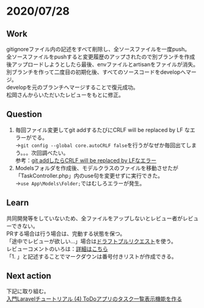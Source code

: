 # 2020/07/28

## Work  
gitignoreファイル内の記述をすべて削除し、全ソースファイルを一度push。  
全ソースファイルをpushすると変更履歴のアップされたので別ブランチを作成後アップロードしようとしたら最後、envファイルとartisanをファイルが消失。  
別ブランチを作って二度目の初期化後、すべてのソースコードをdevelopへマージ。  
developを元のブランチへマージすることで復元成功。  
松岡さんからいただいたレビューをもとに修正。  

## Question  
1. 毎回ファイル変更してgit addするたびにCRLF will be replaced by LF なエラーがでる。  
→`git config --global core.autoCRLF false`を行うがなぜか毎回出てしまう。。。次回調べたい。  
参考：[git addしたらCRLF will be replaced by LFなエラー](https://qiita.com/suzuki-koya/items/6b9f1e79b9d662e15afe)
1. Modelsフォルダを作成後、モデルクラスのファイルを移動させたが「TaskController.php」内のuse句を変更せずに実行できた。  
→`use App\Models\Folder;`ではむしろエラーが発生。

## Learn  
共同開発等をしていないため、全ファイルをアップしないとレビュー者がレビューできない。  
PRする場合は行う場合は、完動する状態を保つ。  
「途中でレビューが欲しい...」場合は[ドラフトプルリクエスト](https://qiita.com/ikemura23/items/d0734e7ba1cc33b401fe)を使う。  
レビューコメントのいろは：[詳細はこちら](https://github.com/RyutoMita-SO/Documents/blob/master/Other/OtherTips.md)  
「1. 」と記述することでマークダウンは番号付きリストが作成できる。  

## Next action  
下記に取り組む。  
[入門Laravelチュートリアル (4) ToDoアプリのタスク一覧表示機能を作る](https://www.hypertextcandy.com/laravel-tutorial-todo-app-list-tasks/)  
